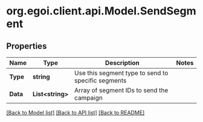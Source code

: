 # org.egoi.client.api.Model.SendSegment
## Properties

Name | Type | Description | Notes
------------ | ------------- | ------------- | -------------
**Type** | **string** | Use this segment type to send to specific segments | 
**Data** | **List&lt;string&gt;** | Array of segment IDs to send the campaign | 

[[Back to Model list]](../README.md#documentation-for-models) [[Back to API list]](../README.md#documentation-for-api-endpoints) [[Back to README]](../README.md)


